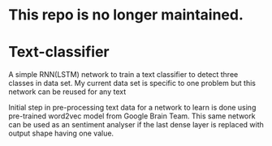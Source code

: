 # This repo is no longer maintained.

# Text-classifier

A simple RNN(LSTM) network to train a text classifier to detect three classes in data set. 
My current data set is specific to one problem but this network can be reused for any text

Initial step in pre-processing text data for a network to learn is done using pre-trained 
word2vec model from Google Brain Team. 
This same network can be used as an sentiment analyser if the last dense layer is replaced 
with output shape having one value. 


